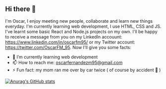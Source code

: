 ## Hi there 👋

I'm Oscar, I enjoy meeting new people, collaborate and learn new things everyday. I'm currently learning web development, I use HTML, CSS and JS. I've learnt some basic React and Node.js projects on my own. I'll be happy to receive a message from you on my LinkedIn accouunt: https://www.linkedin.com/in/oscarfm95/ or my Twitter account: https://twitter.com/OscarFM_95. Now I'll give you some facts:

- 🌱 I’m currently learning web development
- 📫 How to reach me: oscarfernandezm95@gmail.com
- ⚡ Fun fact: my mom ran me over by car twice ( of course by accident :rofl: )





[![Anurag's GitHub stats](https://github-readme-stats.vercel.app/api?username=OscarFM95)](https://github.com/anuraghazra/github-readme-stats)


<!--
**OscarFM95/OscarFM95** is a ✨ _special_ ✨ repository because its `README.md` (this file) appears on your GitHub profile.

Here are some ideas to get you started:

- 🔭 I’m currently working on ...
- 👯 I’m looking to collaborate on ...
- 🤔 I’m looking for help with ...
- 💬 Ask me about ...
- 😄 Pronouns: ...
-->
